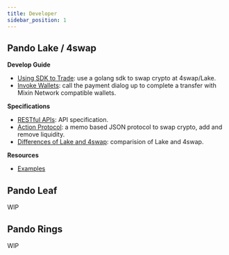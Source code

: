 ```yaml
---
title: Developer
sidebar_position: 1
---
```


## Pando Lake / 4swap

**Develop Guide**

  - [Using SDK to Trade](lake/guide/using-sdk): use a golang sdk to swap crypto at 4swap/Lake.
  - [Invoke Wallets](lake/guide/invoke-wallets): call the payment dialog up to complete a transfer with Mixin Network compatible wallets.

**Specifications**

- [RESTful APIs](lake/apis): API specification.
- [Action Protocol](lake/action-protocol): a memo based JSON protocol to swap crypto, add and remove liquidity.
- [Differences of Lake and 4swap](lake/lake-and-4swap): comparision of Lake and 4swap.

**Resources**

- [Examples](lake/examples)

## Pando Leaf

WIP

## Pando Rings

WIP